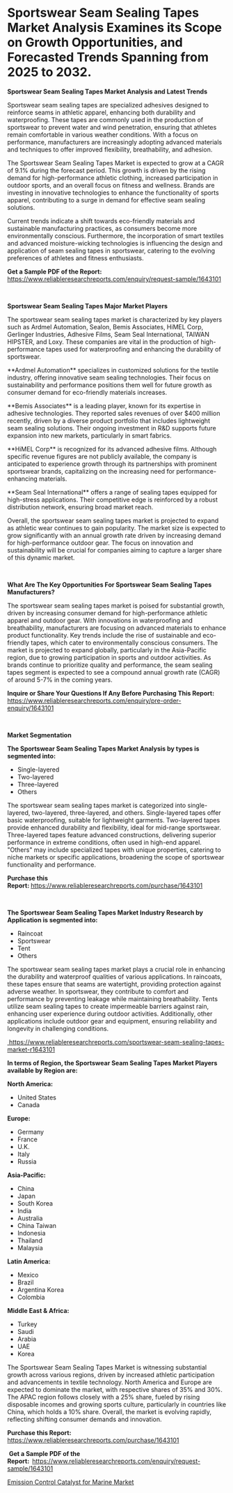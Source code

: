 <p><h1>Sportswear Seam Sealing Tapes Market Analysis Examines its Scope on Growth Opportunities, and Forecasted Trends Spanning from 2025 to 2032.</h1></p><p><strong>Sportswear Seam Sealing Tapes Market Analysis and Latest Trends</strong></p>
<p><p>Sportswear seam sealing tapes are specialized adhesives designed to reinforce seams in athletic apparel, enhancing both durability and waterproofing. These tapes are commonly used in the production of sportswear to prevent water and wind penetration, ensuring that athletes remain comfortable in various weather conditions. With a focus on performance, manufacturers are increasingly adopting advanced materials and techniques to offer improved flexibility, breathability, and adhesion.</p><p>The Sportswear Seam Sealing Tapes Market is expected to grow at a CAGR of 9.1% during the forecast period. This growth is driven by the rising demand for high-performance athletic clothing, increased participation in outdoor sports, and an overall focus on fitness and wellness. Brands are investing in innovative technologies to enhance the functionality of sports apparel, contributing to a surge in demand for effective seam sealing solutions.</p><p>Current trends indicate a shift towards eco-friendly materials and sustainable manufacturing practices, as consumers become more environmentally conscious. Furthermore, the incorporation of smart textiles and advanced moisture-wicking technologies is influencing the design and application of seam sealing tapes in sportswear, catering to the evolving preferences of athletes and fitness enthusiasts.</p></p>
<p><strong>Get a Sample PDF of the Report:&nbsp;</strong> <a href="https://www.reliableresearchreports.com/enquiry/request-sample/1643101?utm_campaign=3250&utm_medium=2&utm_source=Github&utm_content=ia&utm_term=28032025&utm_id=sportswear-seam-sealing-tapes">https://www.reliableresearchreports.com/enquiry/request-sample/1643101</a></p>
<p>&nbsp;</p>
<p><strong>Sportswear Seam Sealing Tapes Major Market Players</strong></p>
<p><p>The sportswear seam sealing tapes market is characterized by key players such as Ardmel Automation, Sealon, Bemis Associates, HiMEL Corp, Gerlinger Industries, Adhesive Films, Seam Seal International, TAIWAN HIPSTER, and Loxy. These companies are vital in the production of high-performance tapes used for waterproofing and enhancing the durability of sportswear.</p><p>**Ardmel Automation** specializes in customized solutions for the textile industry, offering innovative seam sealing technologies. Their focus on sustainability and performance positions them well for future growth as consumer demand for eco-friendly materials increases.</p><p>**Bemis Associates** is a leading player, known for its expertise in adhesive technologies. They reported sales revenues of over $400 million recently, driven by a diverse product portfolio that includes lightweight seam sealing solutions. Their ongoing investment in R&D supports future expansion into new markets, particularly in smart fabrics.</p><p>**HiMEL Corp** is recognized for its advanced adhesive films. Although specific revenue figures are not publicly available, the company is anticipated to experience growth through its partnerships with prominent sportswear brands, capitalizing on the increasing need for performance-enhancing materials.</p><p>**Seam Seal International** offers a range of sealing tapes equipped for high-stress applications. Their competitive edge is reinforced by a robust distribution network, ensuring broad market reach.</p><p>Overall, the sportswear seam sealing tapes market is projected to expand as athletic wear continues to gain popularity. The market size is expected to grow significantly with an annual growth rate driven by increasing demand for high-performance outdoor gear. The focus on innovation and sustainability will be crucial for companies aiming to capture a larger share of this dynamic market.</p></p>
<p>&nbsp;</p>
<p><strong>What Are The Key Opportunities For Sportswear Seam Sealing Tapes Manufacturers?</strong></p>
<p><p>The sportswear seam sealing tapes market is poised for substantial growth, driven by increasing consumer demand for high-performance athletic apparel and outdoor gear. With innovations in waterproofing and breathability, manufacturers are focusing on advanced materials to enhance product functionality. Key trends include the rise of sustainable and eco-friendly tapes, which cater to environmentally conscious consumers. The market is projected to expand globally, particularly in the Asia-Pacific region, due to growing participation in sports and outdoor activities. As brands continue to prioritize quality and performance, the seam sealing tapes segment is expected to see a compound annual growth rate (CAGR) of around 5-7% in the coming years.</p></p>
<p><strong>Inquire or Share Your Questions If Any Before Purchasing This Report:</strong> <a href="https://www.reliableresearchreports.com/enquiry/pre-order-enquiry/1643101?utm_campaign=3250&utm_medium=2&utm_source=Github&utm_content=ia&utm_term=28032025&utm_id=sportswear-seam-sealing-tapes">https://www.reliableresearchreports.com/enquiry/pre-order-enquiry/1643101</a></p>
<p>&nbsp;</p>
<p><strong>Market Segmentation</strong></p>
<p><strong>The Sportswear Seam Sealing Tapes Market Analysis by types is segmented into:</strong></p>
<p><ul><li>Single-layered</li><li>Two-layered</li><li>Three-layered</li><li>Others</li></ul></p>
<p><p>The sportswear seam sealing tapes market is categorized into single-layered, two-layered, three-layered, and others. Single-layered tapes offer basic waterproofing, suitable for lightweight garments. Two-layered tapes provide enhanced durability and flexibility, ideal for mid-range sportswear. Three-layered tapes feature advanced constructions, delivering superior performance in extreme conditions, often used in high-end apparel. "Others" may include specialized tapes with unique properties, catering to niche markets or specific applications, broadening the scope of sportswear functionality and performance.</p></p>
<p><strong>Purchase this Report:&nbsp;</strong><a href="https://www.reliableresearchreports.com/purchase/1643101?utm_campaign=3250&utm_medium=2&utm_source=Github&utm_content=ia&utm_term=28032025&utm_id=sportswear-seam-sealing-tapes">https://www.reliableresearchreports.com/purchase/1643101</a></p>
<p>&nbsp;</p>
<p><strong>The Sportswear Seam Sealing Tapes Market Industry Research by Application is segmented into:</strong></p>
<p><ul><li>Raincoat</li><li>Sportswear</li><li>Tent</li><li>Others</li></ul></p>
<p><p>The sportswear seam sealing tapes market plays a crucial role in enhancing the durability and waterproof qualities of various applications. In raincoats, these tapes ensure that seams are watertight, providing protection against adverse weather. In sportswear, they contribute to comfort and performance by preventing leakage while maintaining breathability. Tents utilize seam sealing tapes to create impermeable barriers against rain, enhancing user experience during outdoor activities. Additionally, other applications include outdoor gear and equipment, ensuring reliability and longevity in challenging conditions.</p></p>
<p><a href="https://www.reliableresearchreports.com/sportswear-seam-sealing-tapes-market-r1643101?utm_campaign=3250&utm_medium=2&utm_source=Github&utm_content=ia&utm_term=28032025&utm_id=sportswear-seam-sealing-tapes">&nbsp;https://www.reliableresearchreports.com/sportswear-seam-sealing-tapes-market-r1643101</a></p>
<p><strong>In terms of Region, the Sportswear Seam Sealing Tapes Market Players available by Region are:</strong></p>
<p>
    <p> <strong> North America: </strong>
        <ul>
            <li>United States</li>
            <li>Canada</li>
        </ul>
        </p> 
    <p> <strong> Europe: </strong>
        <ul>
            <li>Germany</li>
            <li>France</li>
            <li>U.K.</li>
            <li>Italy</li>
            <li>Russia</li>
        </ul>
        </p> 
    <p> <strong> Asia-Pacific: </strong>
        <ul>
            <li>China</li>
            <li>Japan</li>
            <li>South Korea</li>
            <li>India</li>
            <li>Australia</li>
            <li>China Taiwan</li>
            <li>Indonesia</li>
            <li>Thailand</li>
            <li>Malaysia</li>
        </ul>
        </p> 
    <p> <strong> Latin America: </strong>
        <ul>
            <li>Mexico</li>
            <li>Brazil</li>
            <li>Argentina Korea</li>
            <li>Colombia</li>
        </ul>
        </p> 
    <p> <strong> Middle East & Africa: </strong>
        <ul>
            <li>Turkey</li>
            <li>Saudi</li>
            <li>Arabia</li>
            <li>UAE</li>
            <li>Korea</li>
        </ul>
    </p>
    </p>
<p><p>The Sportswear Seam Sealing Tapes Market is witnessing substantial growth across various regions, driven by increased athletic participation and advancements in textile technology. North America and Europe are expected to dominate the market, with respective shares of 35% and 30%. The APAC region follows closely with a 25% share, fueled by rising disposable incomes and growing sports culture, particularly in countries like China, which holds a 10% share. Overall, the market is evolving rapidly, reflecting shifting consumer demands and innovation.</p></p>
<p><strong>Purchase this Report: </strong><a href="https://www.reliableresearchreports.com/purchase/1643101?utm_campaign=3250&utm_medium=2&utm_source=Github&utm_content=ia&utm_term=28032025&utm_id=sportswear-seam-sealing-tapes">https://www.reliableresearchreports.com/purchase/1643101</a></p>
<p>&nbsp;<strong>Get a Sample PDF of the Report:&nbsp;&nbsp;</strong><a href="https://www.reliableresearchreports.com/enquiry/request-sample/1643101?utm_campaign=3250&utm_medium=2&utm_source=Github&utm_content=ia&utm_term=28032025&utm_id=sportswear-seam-sealing-tapes">https://www.reliableresearchreports.com/enquiry/request-sample/1643101</a></p>
<p><strong></strong></p>
<p><p><a href="https://github.com/jolinolooman/Market-Research-Report-List-1/blob/main/emission-control-catalyst-for-marine-market.md?utm_campaign=3250&utm_medium=2&utm_source=Github&utm_content=ia&utm_term=28032025&utm_id=sportswear-seam-sealing-tapes">Emission Control Catalyst for Marine Market</a></p></p>